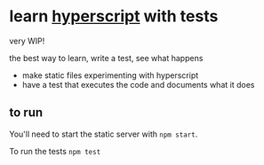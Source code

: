 # learn [hyperscript](https://hyperscript.org) with tests

very WIP!

the best way to learn, write a test, see what happens

- make static files experimenting with hyperscript
- have a test that executes the code and documents what it does

## to run

You'll need to start the static server with `npm start`.

To run the tests `npm test`